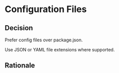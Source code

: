 # Configuration Files

## Decision

Prefer config files over package.json.

Use JSON or YAML file extensions where supported.

## Rationale
